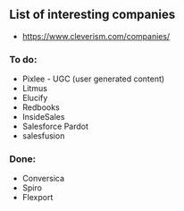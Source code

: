 ## List of interesting companies

* https://www.cleverism.com/companies/

### To do:
* Pixlee - UGC (user generated content)
* Litmus
* Elucify
* Redbooks
* InsideSales
* Salesforce Pardot
* salesfusion

### Done:
* Conversica
* Spiro
* Flexport
